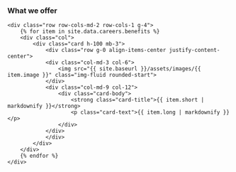 <p class="mb-4">
    <h3>What we offer</h3>

    <div class="row row-cols-md-2 row-cols-1 g-4">
        {% for item in site.data.careers.benefits %}
        <div class="col">
            <div class="card h-100 mb-3">
                <div class="row g-0 align-items-center justify-content-center">
                <div class="col-md-3 col-6">
                    <img src="{{ site.baseurl }}/assets/images/{{ item.image }}" class="img-fluid rounded-start">
                </div>
                <div class="col-md-9 col-12">
                    <div class="card-body">
                        <strong class="card-title">{{ item.short | markdownify }}</strong>
                        <p class="card-text">{{ item.long | markdownify }}</p>
                    </div>
                </div>
                </div>
            </div>
        </div>
        {% endfor %}
    </div>
</p>

<!-- ### Benefits

- A fast-growing startup experience, flat hierarchy, great opportunity for professional growth
- Compensation package with stock options, market salary, and accident insurance
- Shape a platform that will revolutionize the monitoring possibilities for networks throughout the world -->
